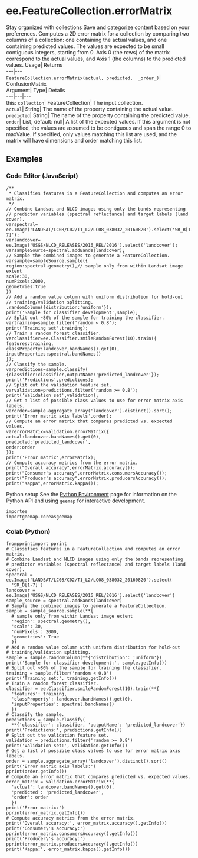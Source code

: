  
#  ee.FeatureCollection.errorMatrix 
Stay organized with collections  Save and categorize content based on your preferences. 
Computes a 2D error matrix for a collection by comparing two columns of a collection: one containing the actual values, and one containing predicted values. The values are expected to be small contiguous integers, starting from 0. Axis 0 (the rows) of the matrix correspond to the actual values, and Axis 1 (the columns) to the predicted values. Usage| Returns  
---|---  
`FeatureCollection.errorMatrix(actual, predicted,  _order_)`| ConfusionMatrix  
Argument| Type| Details  
---|---|---  
this: `collection`| FeatureCollection| The input collection.  
`actual`| String| The name of the property containing the actual value.  
`predicted`| String| The name of the property containing the predicted value.  
`order`| List, default: null| A list of the expected values. If this argument is not specified, the values are assumed to be contiguous and span the range 0 to maxValue. If specified, only values matching this list are used, and the matrix will have dimensions and order matching this list.  
## Examples
### Code Editor (JavaScript)
```
/**
 * Classifies features in a FeatureCollection and computes an error matrix.
 */
// Combine Landsat and NLCD images using only the bands representing
// predictor variables (spectral reflectance) and target labels (land cover).
varspectral=
ee.Image('LANDSAT/LC08/C02/T1_L2/LC08_038032_20160820').select('SR_B[1-7]');
varlandcover=
ee.Image('USGS/NLCD_RELEASES/2016_REL/2016').select('landcover');
varsampleSource=spectral.addBands(landcover);
// Sample the combined images to generate a FeatureCollection.
varsample=sampleSource.sample({
region:spectral.geometry(),// sample only from within Landsat image extent
scale:30,
numPixels:2000,
geometries:true
})
// Add a random value column with uniform distribution for hold-out
// training/validation splitting.
.randomColumn({distribution:'uniform'});
print('Sample for classifier development',sample);
// Split out ~80% of the sample for training the classifier.
vartraining=sample.filter('random < 0.8');
print('Training set',training);
// Train a random forest classifier.
varclassifier=ee.Classifier.smileRandomForest(10).train({
features:training,
classProperty:landcover.bandNames().get(0),
inputProperties:spectral.bandNames()
});
// Classify the sample.
varpredictions=sample.classify(
{classifier:classifier,outputName:'predicted_landcover'});
print('Predictions',predictions);
// Split out the validation feature set.
varvalidation=predictions.filter('random >= 0.8');
print('Validation set',validation);
// Get a list of possible class values to use for error matrix axis labels.
varorder=sample.aggregate_array('landcover').distinct().sort();
print('Error matrix axis labels',order);
// Compute an error matrix that compares predicted vs. expected values.
varerrorMatrix=validation.errorMatrix({
actual:landcover.bandNames().get(0),
predicted:'predicted_landcover',
order:order
});
print('Error matrix',errorMatrix);
// Compute accuracy metrics from the error matrix.
print("Overall accuracy",errorMatrix.accuracy());
print("Consumer's accuracy",errorMatrix.consumersAccuracy());
print("Producer's accuracy",errorMatrix.producersAccuracy());
print("Kappa",errorMatrix.kappa());
```

Python setup
See the [ Python Environment](https://developers.google.com/earth-engine/guides/python_install) page for information on the Python API and using `geemap` for interactive development.
```
importee
importgeemap.coreasgeemap
```

### Colab (Python)
```
frompprintimport pprint
# Classifies features in a FeatureCollection and computes an error matrix.
# Combine Landsat and NLCD images using only the bands representing
# predictor variables (spectral reflectance) and target labels (land cover).
spectral = ee.Image('LANDSAT/LC08/C02/T1_L2/LC08_038032_20160820').select(
  'SR_B[1-7]')
landcover = ee.Image('USGS/NLCD_RELEASES/2016_REL/2016').select('landcover')
sample_source = spectral.addBands(landcover)
# Sample the combined images to generate a FeatureCollection.
sample = sample_source.sample(**{
  # sample only from within Landsat image extent
  'region': spectral.geometry(),
  'scale': 30,
  'numPixels': 2000,
  'geometries': True
  })
# Add a random value column with uniform distribution for hold-out
# training/validation splitting.
sample = sample.randomColumn(**{'distribution': 'uniform'})
print('Sample for classifier development:', sample.getInfo())
# Split out ~80% of the sample for training the classifier.
training = sample.filter('random < 0.8')
print('Training set:', training.getInfo())
# Train a random forest classifier.
classifier = ee.Classifier.smileRandomForest(10).train(**{
  'features': training,
  'classProperty': landcover.bandNames().get(0),
  'inputProperties': spectral.bandNames()
  })
# Classify the sample.
predictions = sample.classify(
  **{'classifier': classifier, 'outputName': 'predicted_landcover'})
print('Predictions:', predictions.getInfo())
# Split out the validation feature set.
validation = predictions.filter('random >= 0.8')
print('Validation set:', validation.getInfo())
# Get a list of possible class values to use for error matrix axis labels.
order = sample.aggregate_array('landcover').distinct().sort()
print('Error matrix axis labels:')
pprint(order.getInfo())
# Compute an error matrix that compares predicted vs. expected values.
error_matrix = validation.errorMatrix(**{
  'actual': landcover.bandNames().get(0),
  'predicted': 'predicted_landcover',
  'order': order
  })
print('Error matrix:')
pprint(error_matrix.getInfo())
# Compute accuracy metrics from the error matrix.
print('Overall accuracy:', error_matrix.accuracy().getInfo())
print('Consumer\'s accuracy:')
pprint(error_matrix.consumersAccuracy().getInfo())
print('Producer\'s accuracy:')
pprint(error_matrix.producersAccuracy().getInfo())
print('Kappa:', error_matrix.kappa().getInfo())
```


